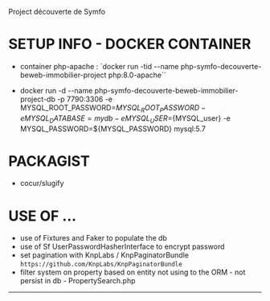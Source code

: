 
Project découverte de Symfo

# SETUP INFO - DOCKER CONTAINER

- container php-apache : `docker run -tid --name php-symfo-decouverte-beweb-immobilier-project php:8.0-apache``

- docker run -d --name php-symfo-decouverte-beweb-immobilier-project-db -p 7790:3306 -e MYSQL_ROOT_PASSWORD=${MYSQL_ROOT_PASSWORD} -e MYSQL_DATABASE=mydb -e MYSQL_USER=${MYSQL_user} -e MYSQL_PASSWORD=${MYSQL_PASSWORD} mysql:5.7


# PACKAGIST

- cocur/slugify


# USE OF ...


- use of Fixtures and Faker to populate the db
- use of Sf UserPasswordHasherInterface to encrypt password
- set pagination with KnpLabs / KnpPaginatorBundle `https://github.com/KnpLabs/KnpPaginatorBundle`
- filter system on property based on entity not using to the ORM - not persist in db - PropertySearch.php



----------


